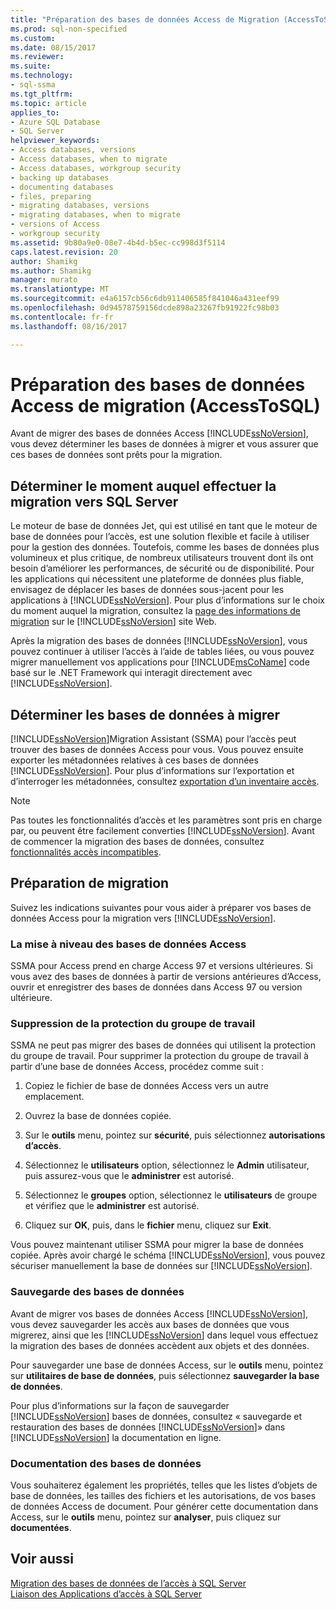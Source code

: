 ```yaml
---
title: "Préparation des bases de données Access de Migration (AccessToSQL) | Documents Microsoft"
ms.prod: sql-non-specified
ms.custom: 
ms.date: 08/15/2017
ms.reviewer: 
ms.suite: 
ms.technology:
- sql-ssma
ms.tgt_pltfrm: 
ms.topic: article
applies_to:
- Azure SQL Database
- SQL Server
helpviewer_keywords:
- Access databases, versions
- Access databases, when to migrate
- Access databases, workgroup security
- backing up databases
- documenting databases
- files, preparing
- migrating databases, versions
- migrating databases, when to migrate
- versions of Access
- workgroup security
ms.assetid: 9b80a9e0-08e7-4b4d-b5ec-cc998d3f5114
caps.latest.revision: 20
author: Shamikg
ms.author: Shamikg
manager: murato
ms.translationtype: MT
ms.sourcegitcommit: e4a6157cb56c6db911406585f841046a431eef99
ms.openlocfilehash: 0d94578759156dcde898a23267fb91922fc98b03
ms.contentlocale: fr-fr
ms.lasthandoff: 08/16/2017

---
```

# <a name="preparing-access-databases-for-migration-accesstosql"></a>Préparation des bases de données Access de migration (AccessToSQL)
Avant de migrer des bases de données Access [!INCLUDE[ssNoVersion](../../includes/ssnoversion_md.md)], vous devez déterminer les bases de données à migrer et vous assurer que ces bases de données sont prêts pour la migration.  
  
## <a name="determining-when-to-migrate-to-sql-server"></a>Déterminer le moment auquel effectuer la migration vers SQL Server  
Le moteur de base de données Jet, qui est utilisé en tant que le moteur de base de données pour l’accès, est une solution flexible et facile à utiliser pour la gestion des données. Toutefois, comme les bases de données plus volumineux et plus critique, de nombreux utilisateurs trouvent dont ils ont besoin d’améliorer les performances, de sécurité ou de disponibilité. Pour les applications qui nécessitent une plateforme de données plus fiable, envisagez de déplacer les bases de données sous-jacent pour les applications à [!INCLUDE[ssNoVersion](../../includes/ssnoversion_md.md)]. Pour plus d’informations sur le choix du moment auquel la migration, consultez la [page des informations de migration](http://go.microsoft.com/fwlink/?LinkId=68571) sur le [!INCLUDE[ssNoVersion](../../includes/ssnoversion_md.md)] site Web.  
  
Après la migration des bases de données [!INCLUDE[ssNoVersion](../../includes/ssnoversion_md.md)], vous pouvez continuer à utiliser l’accès à l’aide de tables liées, ou vous pouvez migrer manuellement vos applications pour [!INCLUDE[msCoName](../../includes/msconame_md.md)] code basé sur le .NET Framework qui interagit directement avec [!INCLUDE[ssNoVersion](../../includes/ssnoversion_md.md)].  
  
## <a name="determining-which-databases-to-migrate"></a>Déterminer les bases de données à migrer  
[!INCLUDE[ssNoVersion](../../includes/ssnoversion_md.md)]Migration Assistant (SSMA) pour l’accès peut trouver des bases de données Access pour vous. Vous pouvez ensuite exporter les métadonnées relatives à ces bases de données [!INCLUDE[ssNoVersion](../../includes/ssnoversion_md.md)]. Pour plus d’informations sur l’exportation et d’interroger les métadonnées, consultez [exportation d’un inventaire accès](http://msdn.microsoft.com/7e1941fb-3d14-4265-aff6-c77a4026d0ed).  

   > [!NOTE]
   > Pas toutes les fonctionnalités d’accès et les paramètres sont pris en charge par, ou peuvent être facilement converties [!INCLUDE[ssNoVersion](../../includes/ssnoversion_md.md)]. Avant de commencer la migration des bases de données, consultez [fonctionnalités accès incompatibles](http://msdn.microsoft.com/99d45b9c-e3b9-4d56-8c25-b594b887ace1).
  
## <a name="preparing-for-migration"></a>Préparation de migration  
Suivez les indications suivantes pour vous aider à préparer vos bases de données Access pour la migration vers [!INCLUDE[ssNoVersion](../../includes/ssnoversion_md.md)].  
  
### <a name="upgrading-older-access-databases"></a>La mise à niveau des bases de données Access  
SSMA pour Access prend en charge Access 97 et versions ultérieures. Si vous avez des bases de données à partir de versions antérieures d’Access, ouvrir et enregistrer des bases de données dans Access 97 ou version ultérieure.  
  
### <a name="removing-workgroup-protection"></a>Suppression de la protection du groupe de travail  
SSMA ne peut pas migrer des bases de données qui utilisent la protection du groupe de travail. Pour supprimer la protection du groupe de travail à partir d’une base de données Access, procédez comme suit :  
  
1.  Copiez le fichier de base de données Access vers un autre emplacement.  
  
2.  Ouvrez la base de données copiée.  
  
3.  Sur le **outils** menu, pointez sur **sécurité**, puis sélectionnez **autorisations d’accès**.  
  
4.  Sélectionnez le **utilisateurs** option, sélectionnez le **Admin** utilisateur, puis assurez-vous que le **administrer** est autorisé.  
  
5.  Sélectionnez le **groupes** option, sélectionnez le **utilisateurs** de groupe et vérifiez que le **administrer** est autorisé.  
  
6.  Cliquez sur **OK**, puis, dans le **fichier** menu, cliquez sur **Exit**.  
  
Vous pouvez maintenant utiliser SSMA pour migrer la base de données copiée. Après avoir chargé le schéma [!INCLUDE[ssNoVersion](../../includes/ssnoversion_md.md)], vous pouvez sécuriser manuellement la base de données sur [!INCLUDE[ssNoVersion](../../includes/ssnoversion_md.md)].  
  
### <a name="backing-up-databases"></a>Sauvegarde des bases de données  
Avant de migrer vos bases de données Access [!INCLUDE[ssNoVersion](../../includes/ssnoversion_md.md)], vous devez sauvegarder les accès aux bases de données que vous migrerez, ainsi que les [!INCLUDE[ssNoVersion](../../includes/ssnoversion_md.md)] dans lequel vous effectuez la migration des bases de données accèdent aux objets et des données.  
  
Pour sauvegarder une base de données Access, sur le **outils** menu, pointez sur **utilitaires de base de données**, puis sélectionnez **sauvegarder la base de données**.  
  
Pour plus d’informations sur la façon de sauvegarder [!INCLUDE[ssNoVersion](../../includes/ssnoversion_md.md)] bases de données, consultez « sauvegarde et restauration des bases de données [!INCLUDE[ssNoVersion](../../includes/ssnoversion_md.md)]» dans [!INCLUDE[ssNoVersion](../../includes/ssnoversion_md.md)] la documentation en ligne.  
  
### <a name="documenting-databases"></a>Documentation des bases de données  
Vous souhaiterez également les propriétés, telles que les listes d’objets de base de données, les tailles des fichiers et les autorisations, de vos bases de données Access de document. Pour générer cette documentation dans Access, sur le **outils** menu, pointez sur **analyser**, puis cliquez sur **documentées**.  
  
## <a name="see-also"></a>Voir aussi  
[Migration des bases de données de l’accès à SQL Server](http://msdn.microsoft.com/76a3abcf-2998-4712-9490-fe8d872c89ca)  
[Liaison des Applications d’accès à SQL Server](http://msdn.microsoft.com/82374ad2-7737-4164-a489-13261ba393d4)
